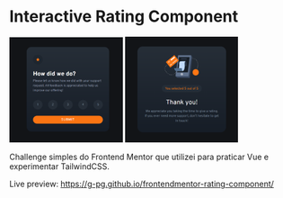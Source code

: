 # Interactive Rating Component

<p text-align="center"> 
<img src="./readme/preview1.png" alt="Preview" width="40%" height="auto"/>
<img src="./readme/preview2.png" alt="Preview" width="40%" height="auto" />
</p>

Challenge simples do Frontend Mentor que utilizei para praticar Vue e experimentar TailwindCSS.

Live preview: https://g-pg.github.io/frontendmentor-rating-component/
